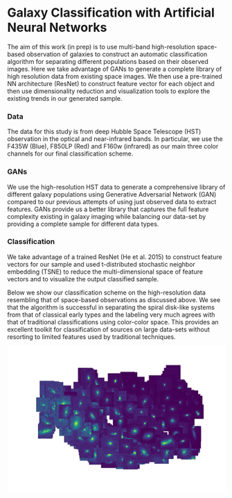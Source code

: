# Galaxy Classification with Artificial Neural Networks
The aim of this work (in prep) is to use multi-band high-resolution space-based observation of galaxies to construct an automatic classification algorithm for separating different populations based on their observed images. Here we take advantage of GANs to generate a complete library of high resolution data from existing space images. We then use a pre-trained NN architecture (ResNet) to construct feature vector for each object and then use dimensionality reduction and visualization tools to explore the existing trends in our generated sample.

### Data
The data for this study is from deep Hubble Space Telescope (HST) observation in the optical and near-infrared bands. In particular, we use the F435W (Blue), F850LP (Red) and F160w (infrared) as our main three color channels for our final classification scheme.

### GANs
We use the high-resolution HST data to generate a comprehensive library of different galaxy populations using Generative Adversarial Network (GAN) compared to our previous attempts of using just observed data to extract features. GANs provide us a better library that captures the full feature complexity existing in galaxy imaging while balancing our data-set by providing a complete sample for different data types.  

### Classification
We take advantage of a trained ResNet (He et al. 2015) to construct feature vectors for our sample and used t-distributed stochastic neighbor embedding (TSNE) to reduce the multi-dimensional space of feature vectors and to visualize the output classified sample.

Below we show our classification scheme on the high-resolution data resembling that of space-based observations as discussed above. We see that the algorithm is successful in separating the spiral disk-like systems from that of classical early types and the labeling very much agrees with that of traditional classifications using color-color space. This provides an excellent toolkit for classification of sources on large data-sets without resorting to limited features used by traditional techniques.

![ResNet Galaxy Image](https://github.com/hooshang84/galearn/blob/master/galaxy_features.jpg)
